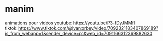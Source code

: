 # manim
animations pour vidéos 
youtube: https://youtu.be/P3-fDyJMMfI
tiktok: https://www.tiktok.com/@ivantorbey/video/7092321183407869189?is_from_webapp=1&sender_device=pc&web_id=7091166312369882630
